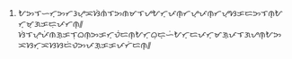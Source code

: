 <h1 align='center'></h1>
<h2></h2>
<p></p>
<ol>
  <li>
    <p>ᜀᜅᜎᜑᜆ᜔ᜅᜆᜂᜌ᜔ᜁᜐᜒᜈᜒᜎᜅᜈᜋᜎᜌᜀᜆ᜔ᜉᜈ᜔ᜆᜌ᜔ᜉᜈ᜔ᜆᜌ᜔ᜐᜃᜇᜅᜎᜈ᜔ᜀᜆ᜔ᜋ᜔ᜄᜃᜇᜓᜉᜆᜈ᜔᜶ᜐᜒᜎᜌ᜔ᜉᜒᜈᜄ᜔ᜃᜎᜓᜊᜈ᜔ᜅᜃᜆ᜔ᜏᜒᜇᜈ᜔ᜀᜆ᜔ᜊᜓᜇ᜔ᜑᜒᜀᜆ᜔ᜇᜉᜆ᜔ᜋᜄ᜔ᜉᜎᜄᜌᜈ᜔ᜀᜅᜁᜐᜆ᜔ᜁᜐᜐᜇᜒᜏᜅᜉᜄ᜔ᜃᜃᜉᜆᜒᜇᜈ᜔᜶</p>
  </li>
</ol>